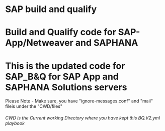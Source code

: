 # SAP build and qualify
# Build and Qualify code  for SAP-App/Netweaver and SAPHANA

# This is the updated code for SAP_B&Q for SAP App and SAPHANA Solutions servers

Please Note - Make sure, you have "ignore-messages.conf" and "mail" fileis under the "CWD/files" 

###### CWD is the Current working Directory where you have kept this BQ.V2.yml playbook ######

